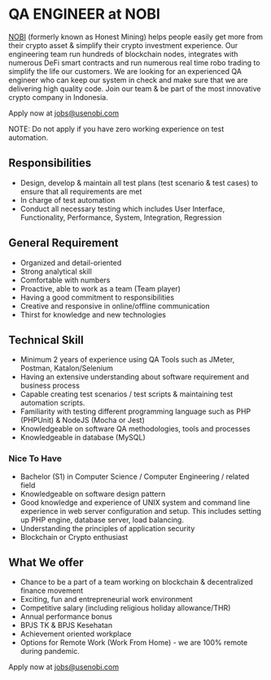 # QA ENGINEER at NOBI
 
[NOBI](https://usenobi.com) (formerly known as Honest Mining) helps people easily get more from their crypto asset & simplify their crypto investment experience. Our engineering team run hundreds of blockchain nodes, integrates with numerous DeFi smart contracts and run numerous real time robo trading to simplify the life our customers. We are looking for an experienced QA engineer who can keep our system in check and make sure that we are delivering high quality code. Join our team & be part of the most innovative crypto company in Indonesia.

Apply now at [jobs@usenobi.com](jobs@usenobi.com)

NOTE: Do not apply if you have zero working experience on test automation.

## Responsibilities
- Design, develop & maintain all test plans (test scenario & test cases) to ensure that all requirements are met 
- In charge of test automation 
- Conduct all necessary testing which includes User Interface, Functionality, Performance, System, Integration, Regression

## General Requirement
- Organized and detail-oriented 
- Strong analytical skill
- Comfortable with numbers 
- Proactive, able to work as a team (Team player)
- Having a good commitment to responsibilities
- Creative and responsive in online/offline communication
- Thirst for knowledge and new technologies

## Technical Skill 
- Minimum 2 years of experience using QA Tools such as JMeter, Postman, Katalon/Selenium
- Having an extensive understanding about software requirement and business process
- Capable creating test scenarios / test scripts & maintaining test automation scripts.
- Familiarity with testing different programming language such as PHP (PHPUnit) & NodeJS (Mocha or Jest)
- Knowledgeable on software QA methodologies, tools and processes
- Knowledgeable in database  (MySQL)

### Nice To Have
- Bachelor (S1) in Computer Science / Computer Engineering / related field
- Knowledgeable on software design pattern 
- Good knowledge and experience of UNIX system and command line experience in web server configuration and setup. This includes setting up PHP engine, database server, load balancing.
- Understanding the principles of application security 
- Blockchain or Crypto enthusiast

## What We offer
- Chance to be a part of a team working on blockchain & decentralized finance movement
- Exciting, fun and entrepreneurial work environment
- Competitive salary (including religious holiday allowance/THR)
- Annual performance bonus
- BPJS TK & BPJS Kesehatan
- Achievement oriented workplace
- Options for Remote Work (Work From Home) - we are 100% remote during pandemic.

Apply now at [jobs@usenobi.com](jobs@usenobi.com)
